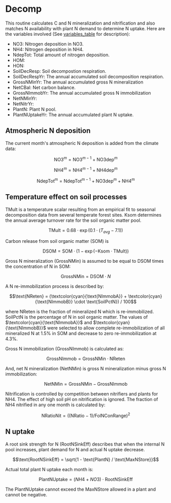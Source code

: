 # Decomp

This routine calculates C and N mineralization and nitrification and also matches N availability with plant N demand to determine N uptake. Here are the variables involved (See [variables_table](/doc/paramters_table.md) for description):

- $\text{NO3}$: Nitrogen deposition in NO3.
- $\text{NH4}$: Nitrogen deposition in NH4.
- $\text{NdepTot}$: Total amount of nitrogen deposition.
- $\text{HOM}$: 
- $\text{HON}$:
- $\text{SoilDecResp}$: Soil decompostion respiration.
- $\text{SoilDecRespYr}$: The annual accumulated soil decomposition respiration.
- $\text{GrossNMinYr}$: The annual accumulated gross N mineralization
- $\text{NetCBal}$: Net carbon balance.
- $\text{GrossNImmobYr}$: The annual accumulated gross N immobilization
- $\text{NetNMinYr}$: 
- $\text{NetNitrYr}$:
- $\text{PlantN}$: Plant N pool.
- $\text{PlantNUptakeYr}$: The annual accumulated plant N uptake.


## Atmospheric N deposition

The current month's atmospheric N deposition is added from the climate data:

$$\text{NO3}^m = \text{NO3}^{m-1} + \text{NO3dep}^m $$

$$\text{NH4}^m = \text{NH4}^{m-1} + \text{NH4dep}^m$$

$$\text{NdepTot}^m = \text{NdepTot}^{m-1} + \text{NO3dep}^m + \text{NH4}^m$$

## Temperature effect on soil processes

$\text{TMult}$ is a temperature scalar resulting from an empirical fit to seasonal decomposition data from several temperate forest sites. $\text{Ksom}$ determines the annual average turnover rate for the soil organic matter pool.

$$\text{TMult} = 0.68 \cdot \exp(0.1 \cdot (T_{avg} - 7.1))$$

Carbon release from soil organic matter (SOM) is

$$\text{DSOM} = \text{SOM} \cdot (1 - \exp(-\text{Ksom} \cdot \text{TMult}))$$

Gross N mineralization ($\text{GrossNMin}$) is assumed to be equal to DSOM times the concentration of N in SOM:

$$\text{GrossNMin} = \text{DSOM} \cdot N$$

A N re-immobilization process is described by:

$$\text{NReten} = (\textcolor{cyan}{\text{NImmobA}} + \textcolor{cyan}{\text{NImmobB}} \cdot \text{SoilPctN}) / 100$$

where $\text{NReten}$ is the fraction of mineralized N which is re-immobilized. $\text{SoilPctN}$ is the percentage of N in soil organic matter. The values of $\textcolor{cyan}{\text{NImmobA}}$ and $\textcolor{cyan}{\text{NImmobB}}$ were selected to allow complete re-immobilization of all mineralized N at 1.5% in SOM and decrease to zero re-immobilization at 4.3%.

Gross N immobilization ($\text{GrossNImmob}$) is calculated as:

$$\text{GrossNImmob} = \text{GrossNMin} \cdot \text{NReten}$$

And, net N mineralization ($\text{NetNMin}$) is gross N mineralization minus gross N immobilization: 

$$\text{NetNMin} = \text{GrossNMin} - \text{GrossNImmob}$$

Nitrification is controlled by competition between nitrifiers and plants for NH4. The effect of high soil pH on nitrification is ignored. The fraction of NH4 nitrified in any one month is calculated by:

$$\text{NRatioNit} = ((\text{NRatio} - 1) / \text{FolNConRange})^2$$


## N uptake

A root sink strength for N ($\text{RootNSinkEff}$) describes that when the internal N pool increases, plant demand for N and actual N uptake decrease.

$$\text{RootNSinkEff} = \sqrt{1 - \text{PlantN} / \text{MaxNStore}}$$

Actual total plant N uptake each month is:

$$\text{PlantNUptake} = (NH4 + NO3) \cdot \text{RootNSinkEff}$$

The $\text{PlantNUptake}$ cannot exceed the $\text{MaxNStore}$ allowed in a plant and cannot be negative.



